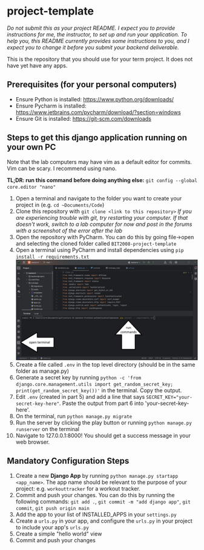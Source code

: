 # project-template

*Do not submit this as your project README. I expect you to provide instructions for me, the instructor, to set up and run your application. To help you, this README currently provides some instructions to you, and I expect you to change it before you submit your backend deliverable.*

This is the repository that you should use for your term project. It does not have yet have any apps.

## Prerequisites (for your personal computers)

* Ensure Python is installed: https://www.python.org/downloads/
* Ensure Pycharm is installed: https://www.jetbrains.com/pycharm/download/?section=windows
* Ensure Git is installed: https://git-scm.com/downloads

## Steps to get this django application running on your own PC

Note that the lab computers may have vim as a default editor for commits. Vim can be scary. I recommend using nano. 

**TL;DR: run this command before doing anything else:** `git config --global core.editor "nano"` 

1) Open a terminal and navigate to the folder you want to create your project in (e.g. `cd ~Documents/Code`)
2) Clone this repository with `git clone <link to this repository>`
*If you are experiencing trouble with git, try restarting your computer. If that doesn't work, switch to a lab computer for now and post in the forums with a screenshot of the error after the lab*
3) Open the repository with PyCharm. You can do this by going file->open and selecting the cloned folder called `BIT2008-project-template`
4) Open a terminal using PyCharm and install dependencies using `pip install -r requirements.txt`
![install dependencies](readme_assets/run-terminal.jpg)
5) Create a file called `.env` in the top level directory (should be in the same folder as manage.py)
6) Generate a secret key by running `python -c 'from django.core.management.utils import get_random_secret_key; print(get_random_secret_key())'` in the terminal. Copy the output.
7) Edit `.env` (created in part 5) and add a line that says `SECRET_KEY="your-secret-key-here"`. Paste the output from part 6 into 'your-secret-key-here'.
8) On the terminal, run `python manage.py migrate`
9) Run the server by clicking the play button or running `python manage.py runserver` on the terminal
10) Navigate to 127.0.0.1:8000! You should get a success message in your web browser.

## Mandatory Configuration Steps

1. Create a new **Django App** by running `python manage.py startapp <app_name>`. The app name should be relevant to the purpose of your project: e.g. `workouttracker` for a workout tracker.
2. Commit and push your changes. You can do this by running the following commands: `git add .`, `git commit -m "add django app"`, `git commit`, `git push origin main`
3. Add the app to your list of INSTALLED_APPS in your `settings.py`
4. Create a `urls.py` in your app, and configure the `urls.py` in your project to include your app's `urls.py`
5. Create a simple "hello world" view
6. Commit and push your changes
